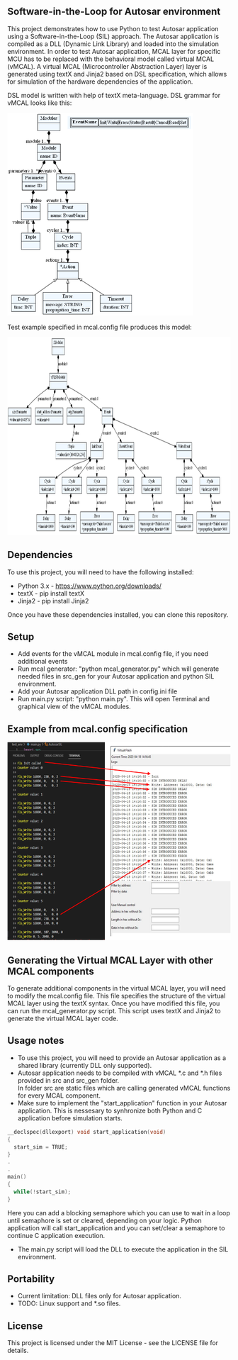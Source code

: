 ## Software-in-the-Loop for Autosar environment

This project demonstrates how to use Python to test Autosar application using a Software-in-the-Loop (SIL) approach. The Autosar application is compiled as a DLL (Dynamic Link Library) and loaded into the simulation environment. In order to test Autosar application, MCAL layer for specific MCU has to be replaced with the behavioral model called virtual MCAL (vMCAL).
A virtual MCAL (Microcontroller Abstraction Layer) layer is  generated using textX and Jinja2 based on DSL specification, which allows for simulation of the hardware dependencies of the application.

DSL model is written with help of textX meta-language. 
DSL grammar for vMCAL looks like this:

<img src="./images/mcal.dot.png" alt="vMCAL grammar" width="418" height="458">

Test example specified in mcal.config file produces this model:

<img src="./images/mcal_example.dot.png" alt="vMCAL example" width="7615" height="447">

## Dependencies

To use this project, you will need to have the following installed:

* Python 3.x - https://www.python.org/downloads/
* textX      - pip install textX
* Jinja2     - pip install Jinja2

Once you have these dependencies installed, you can clone this repository.

## Setup
* Add events for the vMCAL module in mcal.config file, if you need additional events
* Run mcal generator: "python mcal_generator.py" which will generate needed files in src_gen for your Autosar application and python SIL environment.
* Add your Autosar application DLL path in config.ini file
* Run main.py script: "python main.py". This will open Terminal and graphical view of the vMCAL modules.

## Example from mcal.config specification

<img src="./images/sim.svg" alt="SIL" width="898" height="447">

## Generating the Virtual MCAL Layer with other MCAL components

To generate additional components in the virtual MCAL layer, you will need to modify the mcal.config file. This file specifies the structure of the virtual MCAL layer using the textX syntax. Once you have modified this file, you can run the mcal_generator.py script. This script uses textX and Jinja2 to generate the virtual MCAL layer code.

## Usage notes

* To use this project, you will need to provide an Autosar application as a shared library (currently DLL only supported).
* Autosar application needs to be compiled with vMCAL *.c and *.h files provided in src and src_gen folder.\
  In folder src are static files which are calling generated vMCAL functions for every MCAL component.
* Make sure to implement the "start_application" function in your Autosar application. This is nessesary to synhronize both Python and C application before simulation starts.
```c
__declspec(dllexport) void start_application(void)
{
  start_sim = TRUE;
}
.
.
main()
{
  while(!start_sim);
}

```
Here you can add a blocking semaphore which you can use to wait in a loop until semaphore is set or cleared, depending on your logic. 
Python application will call start_application and you can set/clear a semaphore to continue C application execution.
* The main.py script will load the DLL to execute the application in the SIL environment.

## Portability
* Current limitation: DLL files only for Autosar application.
* TODO: Linux support and *.so files.

## License

This project is licensed under the MIT License - see the LICENSE file for details.



